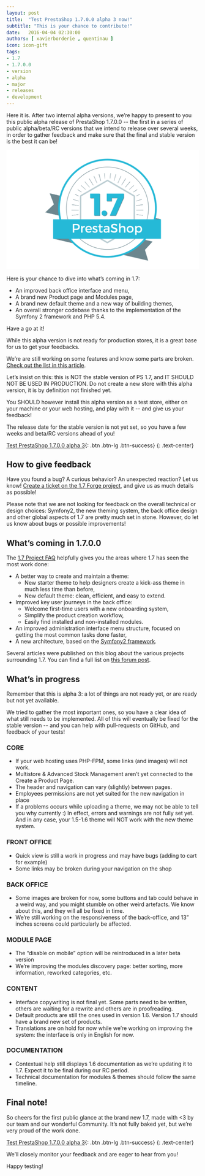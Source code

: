 ```yaml
---
layout: post
title:  "Test PrestaShop 1.7.0.0 alpha 3 now!"
subtitle: "This is your chance to contribute!"
date:   2016-04-04 02:30:00
authors: [ xavierborderie , quentinau ]
icon: icon-gift
tags:
- 1.7
- 1.7.0.0
- version
- alpha
- major
- releases
- development
---
```


Here it is. After two internal alpha versions, we’re happy to present to you this public alpha release of PrestaShop 1.7.0.0 -- the first in a series of public alpha/beta/RC versions that we intend to release over several weeks, in order to gather feedback and make sure that the final and stable version is the best it can be!

![PrestaShop 1.7 Alpha 3 Release](/assets/images/2016/04/Badge1.7-Color.png)

Here is your chance to dive into what’s coming in 1.7:

* An improved back office interface and menu,
* A brand new Product page and Modules page,
* A brand new default theme and a new way of building themes,
* An overall stronger codebase thanks to the implementation of the Symfony 2 framework and PHP 5.4.

Have a go at it!

<div class="alert alert-important" role="alert">
While this alpha version is not ready for production stores, it is a great base for us to get your feedbacks.

We’re are still working on some features and know some parts are broken. <a href="http://build.prestashop.com/news/prestashop-1-7-alpha-3-is-here/#whats-in-progress">Check out the list in this article</a>.
</div>

Let’s insist on this: this is NOT the stable version of PS 1.7, and IT SHOULD NOT BE USED IN PRODUCTION. Do not create a new store with this alpha version, it is by definition not finished yet.

You SHOULD however install this alpha version as a test store, either on your machine or your web hosting, and play with it -- and give us your feedback!

The release date for the stable version is not yet set, so you have a few weeks and beta/RC versions ahead of you!

[Test PrestaShop 1.7.0.0 alpha 3](https://www.prestashop.com/versions){: .btn .btn-lg .btn-success}
{: .text-center}


## How to give feedback

Have you found a bug? A curious behavior? An unexpected reaction? Let us know! [Create a ticket on the 1.7 Forge project](http://forge.prestashop.com/secure/CreateIssue!default.jspa?selectedProjectId=11322&issuetype=1), and give us as much details as possible!

Please note that we are not looking for feedback on the overall technical or design choices: Symfony2, the new theming system, the back office design and other global aspects of 1.7 are pretty much set in stone. However, do let us know about bugs or possible improvements!


## What’s coming in 1.7.0.0

The [1.7 Project FAQ](http://build.prestashop.com/news/prestashop-1-7-faq/) helpfully gives you the areas where 1.7 has seen the most work done:

* A better way to create and maintain a theme:
	* New starter theme to help designers create a kick-ass theme in much less time than before,
	* New default theme: clean, efficient, and easy to extend.
* Improved key user journeys in the back office:
	* Welcome first-time users with a new onboarding system,
	* Simplify the product creation workflow,
	* Easily find installed and non-installed modules.
* An improved administration interface menu structure, focused on getting the most common tasks done faster,
* A new architecture, based on the [Symfony2 framework](https://symfony.com/).

Several articles were published on this blog about the various projects surrounding 1.7. You can find a full list on [this forum post](https://www.prestashop.com/forums/topic/480580-want-to-know-more-about-17/).


## What’s in progress

Remember that this is alpha 3: a lot of things are not ready yet, or are ready but not yet available.

We tried to gather the most important ones, so you have a clear idea of what still needs to be implemented. All of this will eventually be fixed for the stable version -- and you can help with pull-requests on GitHub, and feedback of your tests!


### CORE

* If your web hosting uses PHP-FPM, some links (and images) will not work.
* Multistore & Advanced Stock Management aren’t yet connected to the Create a Product Page.
* The header and navigation can vary (slightly) between pages.
* Employees permissions are not yet suited for the new navigation in place
* If a problems occurs while uploading a theme, we may not be able to tell you why currently :) In effect, errors and warnings are not fully set yet. And in any case, your 1.5-1.6 theme will NOT work with the new theme system.


### FRONT OFFICE

* Quick view is still a work in progress and may have bugs (adding to cart for example)
* Some links may be broken during your navigation on the shop


### BACK OFFICE

* Some images are broken for now, some buttons and tab could behave in a weird way, and you might stumble on other weird artefacts. We know about this, and they will all be fixed in time.
* We’re still working on the responsiveness of the back-office, and 13” inches screens could particularly be affected.


### MODULE PAGE

* The “disable on mobile” option will be reintroduced in a later beta version
* We’re improving the modules discovery page: better sorting, more information, reworked categories, etc.


### CONTENT

* Interface copywriting is not final yet. Some parts need to be written, others are waiting for a rewrite and others are in proofreading.
* Default products are still the ones used in version 1.6. Version 1.7 should have a brand new set of products.
* Translations are on hold for now while we’re working on improving the system: the interface is only in English for now.


### DOCUMENTATION

* Contextual help still displays 1.6 documentation as we’re updating it to 1.7. Expect it to be final during our RC period.
* Technical documentation for modules & themes should follow the same timeline.


## Final note!

So cheers for the first public glance at the brand new 1.7, made with <3 by our team and our wonderful Community. It’s not fully baked yet, but we’re very proud of the work done.

[Test PrestaShop 1.7.0.0 alpha 3](https://www.prestashop.com/versions){: .btn .btn-lg .btn-success}
{: .text-center}

We’ll closely monitor your feedback and are eager to hear from you!

Happy testing!
